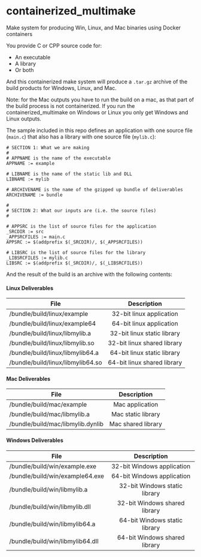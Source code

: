 # containerized_multimake
Make system for producing Win, Linux, and Mac binaries using Docker containers

You provide C or CPP source code for:
 * An executable
 * A library
 * Or both

And this containerized make system will produce a `.tar.gz` archive of the build products for Windows, Linux, and Mac.  

Note: for the Mac outputs you have to run the build on a mac, as that part of the build process is not containerized. If you run the containerized_multimake on Windows or Linux you only get Windows and Linux outputs.

The sample included in this repo defines an application with one source file (`main.c`) that also has a library with one source file (`mylib.c`):

```#
# SECTION 1: What we are making
#
# APPNAME is the name of the executable
APPNAME := example

# LIBNAME is the name of the static lib and DLL
LIBNAME := mylib

# ARCHIVENAME is the name of the gzipped up bundle of deliverables
ARCHIVENAME := bundle

#
# SECTION 2: What our inputs are (i.e. the source files)
#

# APPSRC is the list of source files for the application
_SRCDIR := src
_APPSRCFILES := main.c 
APPSRC := $(addprefix $(_SRCDIR)/, $(_APPSRCFILES))

# LIBSRC is the list of source files for the library
_LIBSRCFILES := mylib.c
LIBSRC := $(addprefix $(_SRCDIR)/, $(_LIBSRCFILES))
```
And the result of the build is an archive with the following contents:

#### Linux Deliverables
| File                              | Description                     |
| --------------------------------- |:-------------------------------:|
| /bundle/build/linux/example       |   32-bit linux application      |
| /bundle/build/linux/example64     |   64-bit linux application      |
| /bundle/build/linux/libmylib.a    |   32-bit linux static library   |
| /bundle/build/linux/libmylib.so   |   32-bit linux shared library   |
| /bundle/build/linux/libmylib64.a  |   64-bit linux static library   |
| /bundle/build/linux/libmylib64.so |   64-bit linux shared library   |

#### Mac Deliverables
| File                               | Description            |
| -----------------------------------|:----------------------:|
| /bundle/build/mac/example          |   Mac application      |
| /bundle/build/mac/libmylib.a       |   Mac static library   |
| /bundle/build/mac/libmylib.dynlib  |   Mac shared library   |

#### Windows Deliverables
| File                             | Description                     |
| ---------------------------------|:-------------------------------:|
| /bundle/build/win/example.exe    |   32-bit Windows application      |
| /bundle/build/win/example64.exe  |   64-bit Windows application      |
| /bundle/build/win/libmylib.a     |   32-bit Windows static library   |
| /bundle/build/win/libmylib.dll   |   32-bit Windows shared library   |
| /bundle/build/win/libmylib64.a   |   64-bit Windows static library   |
| /bundle/build/win/libmylib64.dll |   64-bit Windows shared library   |
